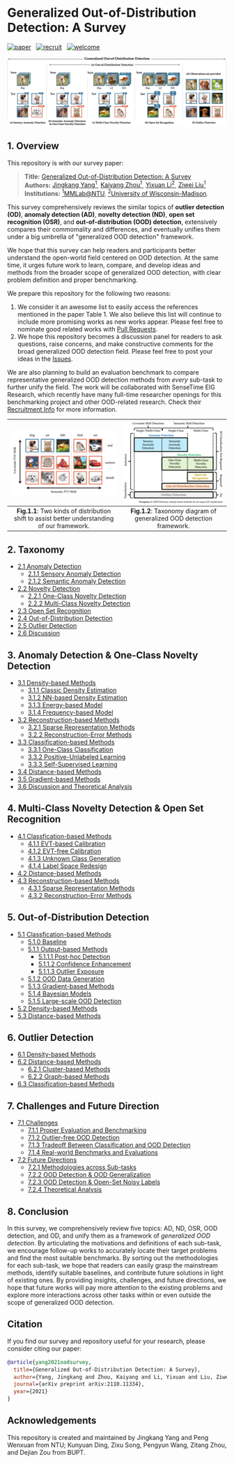 # Generalized Out-of-Distribution Detection: A Survey
[![paper](https://img.shields.io/badge/Paper-arxiv-b31b1b)](https://arxiv.org/abs/2110.11334)
&nbsp;
[![recruit](https://img.shields.io/badge/OOD&#8211;Related%20Researchers-Recruiting&#33;-1463BD)](https://github.com/Jingkang50/OOD_Detection_Survey/blob/main/Recruit.md)
&nbsp;
[![welcome](https://img.shields.io/badge/Issues&#44;%20Comments&#44;%20and%20Questions-are%20all%20welcomed&#33;-f39f37)](https://github.com/Jingkang50/OODSurvey/issues)

![benchmark](assets/benchmark.jpg)


## 1. Overview
This repository is with our survey paper:


> **Title:** [Generalized Out-of-Distribution Detection: A Survey](https://arxiv.org/abs/2110.11334) <br>
> **Authors:** [Jingkang Yang<sup>1</sup>](https://jingkang50.github.io/), [Kaiyang Zhou<sup>1</sup>](https://kaiyangzhou.github.io/), [Yixuan Li<sup>2</sup>](http://pages.cs.wisc.edu/~sharonli/), [Ziwei Liu<sup>1</sup>](https://github.com/liuziwei7) <br>
> **Institutions:** [<sup>1</sup>MMLab@NTU](https://www.mmlab-ntu.com/), [<sup>2</sup>University of Wisconsin-Madison](https://www.cs.wisc.edu/).


This survey comprehensively reviews the similar topics of **outlier detection (OD)**, **anomaly detection (AD)**, **novelty detection (ND)**, **open set recognition (OSR)**, and **out-of-distribution (OOD) detection**, extensively compares their commomality and differences, and eventually unifies them under a big umbrella of "generalized OOD detection" framework.

We hope that this survey can help readers and participants better understand the open-world field centered on OOD detection. At the same time, it urges future work to learn, compare, and develop ideas and methods from the broader scope of generalized OOD detection, with clear problem definition and proper benchmarking.

We prepare this repository for the following two reasons:
1. We consider it an awesome list to easily access the references mentioned in the paper Table 1. We also believe this list will continue to include more promising works as new works appear. Please feel free to nominate good related works with [Pull Requests](https://github.com/Jingkang50/OOD_Detection_Survey/pulls). 
2. We hope this repository becomes a discussion panel for readers to ask questions, raise concerns, and make constructive comments for the broad generalized OOD detection field. Please feel free to post your ideas in the [Issues](https://github.com/Jingkang50/OOD_Detection_Survey/issues).

We are also planning to build an evaluation benchmark to compare representative generalized OOD detection methods from *every* sub-task to further unify the field. The work will be collaborated with SenseTime EIG Research, which recently have many full-time researcher openings for this benchmarking project and other OOD-related research. Check their [Recruitment Info](https://github.com/Jingkang50/OOD_Detection_Survey/blob/main/Recruit.md) for more information.


![benchmark](assets/oodtype.png) | ![benchmark](assets/taxonomy.jpg)
:-----------------------------:|:-------------------------:
**Fig.1.1**: Two kinds of distribution shift to assist better understanding of our framework. | **Fig.1.2**: Taxonomy diagram of generalized OOD detection framework. 

## 2. Taxonomy
- [2.1 Anomaly Detection](https://github.com/Jingkang50/OOD_Detection_Survey/blob/main/2_Taxonomy.md#2.1)
  - [2.1.1 Sensory Anomaly Detection](https://github.com/Jingkang50/OOD_Detection_Survey/blob/main/2_Taxonomy.md#2.1.1)
  - [2.1.2 Semantic Anomaly Detection](https://github.com/Jingkang50/OOD_Detection_Survey/blob/main/2_Taxonomy.md#2.1.2)
- [2.2 Novelty Detection](https://github.com/Jingkang50/OOD_Detection_Survey/blob/main/2_Taxonomy.md#2.2)
  - [2.2.1 One-Class Novelty Detection](https://github.com/Jingkang50/OOD_Detection_Survey/blob/main/2_Taxonomy.md#2.2.1)
  - [2.2.2 Multi-Class Novelty Detection](https://github.com/Jingkang50/OOD_Detection_Survey/blob/main/2_Taxonomy.md#2.2.2)
- [2.3 Open Set Recognition](https://github.com/Jingkang50/OOD_Detection_Survey/blob/main/2_Taxonomy.md#2.3)
- [2.4 Out-of-Distribution Detection](https://github.com/Jingkang50/OOD_Detection_Survey/blob/main/2_Taxonomy.md#2.4)
- [2.5 Outlier Detection](https://github.com/Jingkang50/OOD_Detection_Survey/blob/main/2_Taxonomy.md#2.5)
- [2.6 Discussion](https://github.com/Jingkang50/OOD_Detection_Survey/blob/main/2_Taxonomy.md#2.5)


## 3. Anomaly Detection & One-Class Novelty Detection
- [3.1 Density-based Methods](https://github.com/Jingkang50/OOD_Detection_Survey/blob/main/3_AD.md#3.1)
  - [3.1.1 Classic Density Estimation](https://github.com/Jingkang50/OOD_Detection_Survey/blob/main/3_AD.md#3.1.1)
  - [3.1.2 NN-based Density Estimation](https://github.com/Jingkang50/OOD_Detection_Survey/blob/main/3_AD.md#3.1.2)
  - [3.1.3 Energy-based Model](https://github.com/Jingkang50/OOD_Detection_Survey/blob/main/3_AD.md#3.1.3)
  - [3.1.4 Frequency-based Model](https://github.com/Jingkang50/OOD_Detection_Survey/blob/main/3_AD.md#3.1.4)
- [3.2 Reconstruction-based Methods](https://github.com/Jingkang50/OOD_Detection_Survey/blob/main/3_AD.md#3.2)
  - [3.2.1 Sparse Representation Methods](https://github.com/Jingkang50/OOD_Detection_Survey/blob/main/3_AD.md#3.2.1)
  - [3.2.2 Reconstruction-Error Methods](https://github.com/Jingkang50/OOD_Detection_Survey/blob/main/3_AD.md#3.2.2)
- [3.3 Classification-based Methods](https://github.com/Jingkang50/OOD_Detection_Survey/blob/main/3_AD.md#3.3)
  - [3.3.1 One-Class Classification](https://github.com/Jingkang50/OOD_Detection_Survey/blob/main/3_AD.md#3.3.1)
  - [3.3.2 Positive-Unlabeled Learning](https://github.com/Jingkang50/OOD_Detection_Survey/blob/main/3_AD.md#3.3.2)
  - [3.3.3 Self-Supervised Learning](https://github.com/Jingkang50/OOD_Detection_Survey/blob/main/3_AD.md#3.3.3)
- [3.4 Distance-based Methods](https://github.com/Jingkang50/OOD_Detection_Survey/blob/main/3_AD.md#3.4)
- [3.5 Gradient-based Methods](https://github.com/Jingkang50/OOD_Detection_Survey/blob/main/3_AD.md#3.5)
- [3.6 Discussion and Theoretical Analysis](https://github.com/Jingkang50/OOD_Detection_Survey/blob/main/3_AD.md#3.6)


## 4. Multi-Class Novelty Detection & Open Set Recognition
- [4.1 Classfication-based Methods](https://github.com/Jingkang50/OOD_Detection_Survey/blob/main/4_OSR.md#4.1)
  - [4.1.1 EVT-based Calibration](https://github.com/Jingkang50/OOD_Detection_Survey/blob/main/4_OSR.md#4.1.1)
  - [4.1.2 EVT-free Calibration](https://github.com/Jingkang50/OOD_Detection_Survey/blob/main/4_OSR.md#4.1.2)
  - [4.1.3 Unknown Class Generation](https://github.com/Jingkang50/OOD_Detection_Survey/blob/main/4_OSR.md#4.1.3)
  - [4.1.4 Label Space Redesign](https://github.com/Jingkang50/OOD_Detection_Survey/blob/main/4_OSR.md#4.1.4)
- [4.2 Distance-based Methods](https://github.com/Jingkang50/OOD_Detection_Survey/blob/main/4_OSR.md#4.2)
- [4.3 Reconstruction-based Methods](https://github.com/Jingkang50/OOD_Detection_Survey/blob/main/4_OSR.md#4.3)
  - [4.3.1 Sparse Representation Methods](https://github.com/Jingkang50/OOD_Detection_Survey/blob/main/4_OSR.md#4.3.1)
  - [4.3.2 Reconstruction-Error Methods](https://github.com/Jingkang50/OOD_Detection_Survey/blob/main/4_OSR.md#4.3.2)



## 5. Out-of-Distribution Detection
- [5.1 Classfication-based Methods](https://github.com/Jingkang50/OOD_Detection_Survey/blob/main/5_OOD.md#5.1)
  - [5.1.0 Baseline](https://github.com/Jingkang50/OOD_Detection_Survey/blob/main/5_OOD.md#5.1.0)
  - [5.1.1 Output-based Methods](https://github.com/Jingkang50/OOD_Detection_Survey/blob/main/5_OOD.md#5.1.1)
    - [5.1.1.1 Post-hoc Detection](https://github.com/Jingkang50/OOD_Detection_Survey/blob/main/5_OOD.md#5.1.1.1)
    - [5.1.1.2 Confidence Enhancement](https://github.com/Jingkang50/OOD_Detection_Survey/blob/main/5_OOD.md#5.1.1.2)
    - [5.1.1.3 Outlier Exposure](https://github.com/Jingkang50/OOD_Detection_Survey/blob/main/5_OOD.md#5.1.1.3)
  - [5.1.2 OOD Data Generation](https://github.com/Jingkang50/OOD_Detection_Survey/blob/main/5_OOD.md#5.1.3)
  - [5.1.3 Gradient-based Methods](https://github.com/Jingkang50/OOD_Detection_Survey/blob/main/5_OOD.md#5.1.4)
  - [5.1.4 Bayesian Models](https://github.com/Jingkang50/OOD_Detection_Survey/blob/main/5_OOD.md#5.1.4)
  - [5.1.5 Large-scale OOD Detection](https://github.com/Jingkang50/OOD_Detection_Survey/blob/main/5_OOD.md#5.1.5)
- [5.2 Density-based Methods](https://github.com/Jingkang50/OOD_Detection_Survey/blob/main/5_OOD.md#5.2)
- [5.3 Distance-based Methods](https://github.com/Jingkang50/OOD_Detection_Survey/blob/main/5_OOD.md#5.3)


## 6. Outlier Detection
- [6.1 Density-based Methods](https://github.com/Jingkang50/OOD_Detection_Survey/blob/main/6_Outlier.md#6.1)
- [6.2 Distance-based Methods](https://github.com/Jingkang50/OOD_Detection_Survey/blob/main/6_Outlier.md#6.2)
  - [6.2.1 Cluster-based Methods](https://github.com/Jingkang50/OOD_Detection_Survey/blob/main/6_Outlier.md#6.2.1)
  - [6.2.2 Graph-based Methods](https://github.com/Jingkang50/OOD_Detection_Survey/blob/main/6_Outlier.md#6.2.2)
- [6.3 Classification-based Methods](https://github.com/Jingkang50/OOD_Detection_Survey/blob/main/6_Outlier.md#6.3)

## 7. Challenges and Future Direction
- [7.1 Challenges](https://github.com/Jingkang50/OOD_Detection_Survey/blob/main/7_Outlook.md#7.1)
  - [7.1.1 Proper Evaluation and Benchmarking](https://github.com/Jingkang50/OOD_Detection_Survey/blob/main/7_Outlook.md#7.1.1)
  - [7.1.2 Outlier-free OOD Detection](https://github.com/Jingkang50/OOD_Detection_Survey/blob/main/7_Outlook.md#7.1.2)
  - [7.1.3 Tradeoff Between Classification and OOD Detection](https://github.com/Jingkang50/OOD_Detection_Survey/blob/main/7_Outlook.md#7.1.3)
  - [7.1.4 Real-world Benchmarks and Evaluations](https://github.com/Jingkang50/OOD_Detection_Survey/blob/main/7_Outlook.md#7.1.4)
- [7.2  Future Directions](https://github.com/Jingkang50/OOD_Detection_Survey/blob/main/7_Outlook.md#7.2)
  - [7.2.1 Methodologies across Sub-tasks](https://github.com/Jingkang50/OOD_Detection_Survey/blob/main/7_Outlook.md#7.2.1)
  - [7.2.2 OOD Detection & OOD Generalization](https://github.com/Jingkang50/OOD_Detection_Survey/blob/main/7_Outlook.md#7.2.2)
  - [7.2.3 OOD Detection & Open-Set Noisy Labels](https://github.com/Jingkang50/OOD_Detection_Survey/blob/main/7_Outlook.md#7.2.3)
  - [7.2.4 Theoretical Analysis](https://github.com/Jingkang50/OOD_Detection_Survey/blob/main/7_Outlook.md#7.2.4)


## 8. Conclusion
In this survey, we comprehensively review five topics: AD, ND, OSR, OOD detection, and OD, and unify them as a framework of *generalized OOD detection*. By articulating the motivations and definitions of each sub-task, we encourage follow-up works to accurately locate their target problems and find the most suitable benchmarks.
By sorting out the methodologies for each sub-task, we hope that readers can easily grasp the mainstream methods, identify suitable baselines, and contribute future solutions in light of existing ones.
By providing insights, challenges, and future directions, we hope that future works will pay more attention to the existing problems and explore more interactions across other tasks within or even outside the scope of generalized OOD detection.


## 

## Citation
If you find our survey and repository useful for your research, please consider citing our paper:
```bibtex
@article{yang2021oodsurvey,
  title={Generalized Out-of-Distribution Detection: A Survey},
  author={Yang, Jingkang and Zhou, Kaiyang and Li, Yixuan and Liu, Ziwei},
  journal={arXiv preprint arXiv:2110.11334},
  year={2021}
}
```


## Acknowledgements
This repository is created and maintained by Jingkang Yang and Peng Wenxuan from NTU; Kunyuan Ding, Zixu Song, Pengyun Wang, Zitang Zhou, and Dejian Zou from BUPT.
